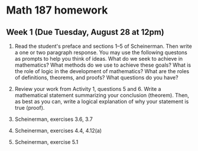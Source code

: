 # Math 187 homework

## Week 1 (Due Tuesday, August 28 at 12pm)

1. Read the student's preface and sections 1&ndash;5 of Scheinerman. Then write a one or two paragraph response. You may use the following questons as prompts to help you think of ideas. What do we seek to achieve in mathematics? What methods do we use to achieve these goals? What is the role of logic in the development of mathematics? What are the roles of definitions, theorems, and proofs? What questions do you have?

2. Review your work from Activity 1, questions 5 and 6. Write a mathematical statement summarizing your conclusion (theorem). Then, as best as you can, write a logical explanation of why your statement is true (proof).

3. Scheinerman, exercises 3.6, 3.7

4. Scheinerman, exercises 4.4, 4.12(a)

5. Scheinerman, exercise 5.1